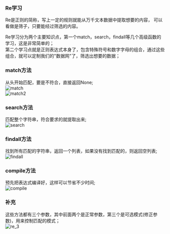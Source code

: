 ### Re学习  
Re是正则的简称，写上一定的规则就能从万千文本数据中提取想要的内容， 可以看做是筛子，只要能经过筛选的内容。  

Re学习分为两个主要知识点，第一个match，search，findall等几个高级函数的学习，这是非常简单的；  
第二个学习点就是正则表达式本身了，包含特殊符号和数字字母的组合，通过这些组合，就可以定制我们的"数据网"了，筛选出想要的数据；  

### match方法  
从头开始匹配，要是不符合，直接返回None;  
![match]()  
![match2]()  

### search方法  
匹配整个字符串，符合要求的就提取出来;  
![search]()  

### findall方法  
找到所有匹配的字符串，返回一个列表，如果没有找到匹配的，则返回空列表;  
![findall]()  

### compile方法  
预先把表达式编译好，这样可以节省不少时间;  
![compile]()  


### 补充  
这些方法都有三个参数，其中前面两个是正常参数，第三个是可选模式(修正参数)，用来控制匹配的模式；  
![re_3]()
